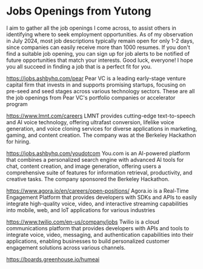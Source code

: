 # Jobs Openings from Yutong
I aim to gather all the job openings I come across, to assist others in identifying where to seek employment opportunities. As of my observation in July 2024, most job descriptions typically remain open for only 1-2 days, since companies can easily receive more than 1000 resumes. If you don't find a suitable job opening, you can sign up for job alerts to be notified of future opportunities that match your interests. Good luck, everyone! I hope you all succeed in finding a job that is a perfect fit for you. 

https://jobs.ashbyhq.com/pear
Pear VC is a leading early-stage venture capital firm that invests in and supports promising startups, focusing on pre-seed and seed stages across various technology sectors. These are all the job openings from Pear VC's portfolio companies or accelerator program

https://www.lmnt.com/careers
LMNT provides cutting-edge text-to-speech and AI voice technology, offering ultrafast conversion, lifelike voice generation, and voice cloning services for diverse applications in marketing, gaming, and content creation. The company was at the Berkeley Hackathon for hiring.

https://jobs.ashbyhq.com/youdotcom
You.com is an AI-powered platform that combines a personalized search engine with advanced AI tools for chat, content creation, and image generation, offering users a comprehensive suite of features for information retrieval, productivity, and creative tasks. The company sponsored the Berkeley Hackathon.

https://www.agora.io/en/careers/open-positions/
Agora.io is a Real-Time Engagement Platform that provides developers with SDKs and APIs to easily integrate high-quality voice, video, and interactive streaming capabilities into mobile, web, and IoT applications for various industries

https://www.twilio.com/en-us/company/jobs
Twilio is a cloud communications platform that provides developers with APIs and tools to integrate voice, video, messaging, and authentication capabilities into their applications, enabling businesses to build personalized customer engagement solutions across various channels.

https://boards.greenhouse.io/humeai


